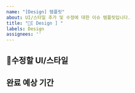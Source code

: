 ```yaml
---
name: "[Design] 템플릿"
about: UI/스타일 추가 및 수정에 대한 이슈 템플릿입니다.
title: "🎨[ Design ] "
labels: Design
assignees: ''
---
```

## 🎨수정할 UI/스타일
## 완료 예상 기간